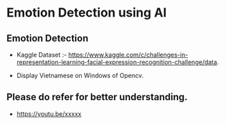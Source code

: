 # Emotion Detection using AI

## Emotion Detection

- Kaggle Dataset :- https://www.kaggle.com/c/challenges-in-representation-learning-facial-expression-recognition-challenge/data.

- Display Vietnamese on Windows of Opencv.

## Please do refer for better understanding.

- https://youtu.be/xxxxx

